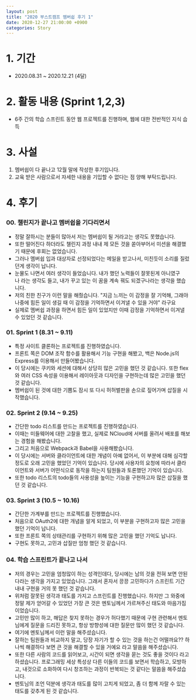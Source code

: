 ```yaml
---
layout: post
title: "2020 부스트캠프 멤버쉽 후기 1"
date: 2020-12-27 21:00:00 +0900
categories: Story
---
```


# 1. 기간

- 2020.08.31 ~ 2020.12.21 (4달)

# 2. 활동 내용 (Sprint 1,2,3)

- 6주 간의 학습 스프린트 동안 웹 프로젝트를 진행하며, 웹에 대한 전반적인 지식 습득

# 3. 사설

1. 멤버쉽이 다 끝나고 12월 말에 작성한 후기입니다.
2. 교육 받은 사람으로서 자세한 내용을 기입할 수 없다는 점 양해 부탁드립니다.

# 4. 후기

### 00. 챌린지가 끝나고 멤버쉽을 기다리면서

- 정말 잘하시는 분들이 많아서 저는 멤버쉽이 될 거라고는 생각도 못했습니다.
- 또한 떨어진다 하더라도 챌린지 과정 내내 제 모든 것을 쏟아부어서 미션을 해결했기 때문에 후회는 없었습니다.
- 그러나 멤버쉽 입과 대상자로 선정되었다는 메일을 받고나서, 미친듯이 소리를 질렀던게 생각이 납니다.
- 눈물도 나면서 여러 생각이 들었습니다. 내가 했던 노력들이 잘못된게 아니였구나 라는 생각도 들고, 내가 꾸고 있는 이 꿈을 계속 꿔도 되겠구나라는 생각을 했습니다.
- 저의 친한 친구가 이런 말을 해줬습니다. "지금 느끼는 이 감정을 잘 기억해, 그래야 나중에 힘든 일이 생길 때 이 감정을 기억하면서 이겨낼 수 있을 거야" 라구요
- 실제로 멤버쉽 과정을 하면서 힘든 일이 있었지만 이때 감정을 기억하면서 이겨낼 수 있었던 것 같습니다.

### 01. Sprint 1 (8.31 ~ 9.11)

- 특정 사이트 클론하는 프로젝트를 진행하였습니다.
- 프론트 쪽은 DOM 조작 함수를 활용해서 기능 구현을 해봤고, 백은 Node.js의 Express를 이용해서 만들어봤습니다.
- 이 당시에는 쿠키와 세션에 대해서 상당히 많은 고민을 했던 것 같습니다. 또한 flex와 여러 CSS 속성을 이용해서 레이아웃과 디자인을 구현하는데 많은 고민을 했던 것 같습니다.
- 멤버쉽이 된 것에 대한 기쁨도 잠시 또 다시 허허벌판을 손으로 짚어가며 삽질을 시작했습니다.

### 02. Sprint 2 (9.14 ~ 9.25)

- 간단한 todo 리스트를 만드는 프로젝트를 진행하였습니다.
- 이때는 미들웨어에 대한 고찰을 했고, 실제로 NCloud에 서버를 올려서 배포를 해보는 경험을 해봤습니다.
- 그리고 처음으로 Webpack과 Babel을 사용해봤습니다.
- 이 당시에는 서버와 클라이언트에 대한 개념이 아예 없어서, 이 부분에 대해 심각할 정도로 오래 고민을 했었던 기억이 있습니다. 당시에 사용자의 요청에 따라서 클라이언트와 서버가 어떤식으로 동작을 하는지 팀원들과 토론했던 기억이 있습니다.
- 또한 todo 리스트의 todo들의 사용성을 높이는 기능을 구현하고자 많은 삽질을 했던 것 같습니다.

### 03. Sprint 3 (10.5 ~ 10.16)

- 간단한 가계부를 만드는 프로젝트를 진행했습니다.
- 처음으로 OAuth2에 대한 개념을 알게 되었고, 이 부분을 구현하고자 많은 고민을 했던 기억이 납니다.
- 또한 프론트 쪽의 상태관리를 구현하기 위해 많은 고민을 했던 기억도 납니다.
- 구현도 못하고, 고민과 삽질만 엄청 했던 것 같습니다.

### 04. 학습 스프린트가 끝나고 나서

- 저의 경우는 고민을 엄청많이 하는 성격인데다, 당시에는 남의 것을 전혀 보면 안된다라는 생각을 가지고 있었습니다. 그래서 혼자서 끙끙 고민하다가 스프린트 기간 내내 구현을 거의 못 했던 것 같습니다.
- 위처럼 잘못된 생각과 태도를 가지고 스프린트를 진행했습니다. 하지만 그 와중에 정말 제가 얻어갈 수 있었던 가장 큰 것은 멘토님께서 가르쳐주신 태도와 마음가짐이었습니다.
- 고민만 많이 하고, 해답은 찾지 못하는 경우가 허다했기 때문에 구현 관련해서 멘토님에게 질문을 드리진 못하고, 항상 방향성에 대한 질문만 많이 했던 것 같습니다.
- 여기에 멘토님께서 이런 말을 해주셨습니다.
- 잘하는 팀원들과 비교하지 말고, 당장 자기가 할 수 있는 것을 하는건 어떨까요?? 하나씩 해결하다 보면 큰 것을 해결할 수 있을 거예요 라고 말씀을 해주셨습니다.
- 또한 다른 사람의 코드를 읽어보고, 시간이 되면 생각을 묻는 것도 좋을 것이다 라고 하셨습니다. 프로그래밍 세상 특성상 다른 이들의 코드를 보면서 학습하고, 모방하고, 내것으로 소화하여 다시 창조하는 과정이 반복되는 것 같다는 말씀을 해주셨습니다.
- 멘토님의 조언 덕분에 생각과 태도를 많이 고치게 되었고, 좀 더 함께 자랄 수 있는 태도를 갖추게 된 것 같습니다.
